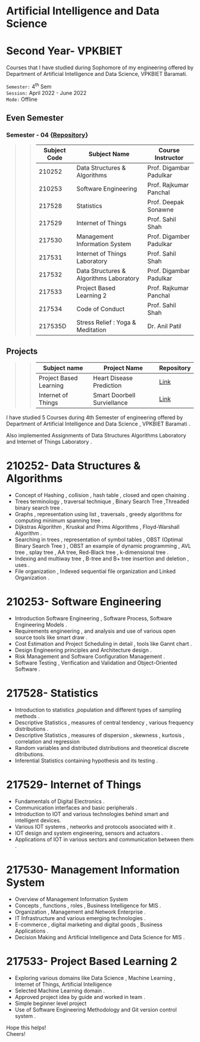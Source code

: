 # Artificial Intelligence and Data Science
# Second Year- VPKBIET  
 
  
Courses that I have studied during Sophomore of my engineering offered by Department of Artificial Intelligence and Data Science, VPKBIET Baramati.  



`Semester:` 4<sup>th</sup> Sem  
`Session:` April 2022 - June 2022   
`Mode:` Offline 

## Even Semester



### Semester - 04   {[Repository](https://github.com/yashraj9011/AIDS-Second-Year.git)}
>> Subject Code | Subject Name | Course Instructor
>> --- | --- | ---
>> 210252| Data Structures & Algorithms |  Prof. Digambar Padulkar 
>> 210253 | Software Engineering | Prof. Rajkumar Panchal
>> 217528 | Statistics | Prof. Deepak Sonawne
>> 217529 | Internet of Things |  Prof. Sahil Shah
>> 217530 | Management Information System | Prof. Digamber Padulkar
>> 217531 | Internet of Things Laboratory |  Prof. Sahil Shah
>> 217532 | Data Structures & Algorithms Laboratory |  Prof. Digambar Padulkar 
>> 217533 | Project Based Learning 2 | Prof. Rajkumar Panchal
>> 217534 | Code of Conduct | Prof. Sahil Shah
>> 217535D| Stress Relief : Yoga & Meditation | Dr. Anil Patil



## Projects
>>  Subject name | Project Name | Repository
>>  --- | --- | ---
>>  Project Based Learning | Heart Disease Prediction | [Link](https://github.com/yashraj9011/PBL-Activity.git)
>>  Internet of Things | Smart Doorbell Surviellance | [Link](https://github.com/yashraj9011/AIDS-Second-Year.git)



  
 


  
I have studied 5 Courses during 4th Semester of engineering offered by Department of Artificial Intelligence and Data Science , VPKBIET Baramati .

Also implemented Assignments of Data Structures Algorithms Laboratory and Internet of Things Laboratory .
# 210252- Data Structures & Algorithms

-  Concept of Hashing , collision , hash table , closed and open chaining .
-  Trees terminology , traversal technique , Binary Search Tree ,Threaded binary search tree .   
-  Graphs , representation using list , traversals  , greedy algorithms for computing minimum spanning tree . 
-  Dijkstras Algorithm , Kruskal and Prims Algorithms , Floyd-Warshall Algorithm .
-  Searching in trees , representation of symbol tables , OBST (Optimal Binary Search Tree ) , OBST an example of dynamic programming , AVL tree , splay tree , AA tree,  Red-Black tree , k-dimensional tree .
-  Indexing and multiway tree , B-tree and B+ tree insertion and deletion , uses .
-  File organization , Indexed sequential file organization and Linked Organization .

# 210253-  Software Engineering 
-  Introduction   Software Engineering , Software Process, Software Engineering Models .
-  Requirements engineering , and analysis and use of various open source tools like smart draw .
-  Cost Estimation and Project Scheduling in detail , tools like Gannt chart .
-  Design Engineering principles and Architecture design .
-  Risk Management and Software Configuration Management .
-  Software Testing ,  Verification and Validation and Object-Oriented Software .

#  217528- Statistics
- Introduction to statistics ,population and different types of sampling methods .
- Descriptive Statistics , measures of central tendency , various frequency distributions  .
- Descriptive Statistics , measures of dispersion , skewness , kurtosis , correlation and regression
- Random variables and distributed distributions and theoretical discrete ditributions.
- Inferential Statistics containing hypothesis and its testing .
  
      

#  217529- Internet of Things
- Fundamentals of Digital Electronics .
- Communication interfaces and basic peripherals . 
- Introduction to IOT and various technologies behind smart and intelligent devices.
- Various IOT systems , networks and protocols asoociated with it . 
- IOT design and system engineering, sensors and actuators .
- Applications of IOT in various sectors and communication between them .

# 217530- Management Information System 
- Overview of Management Information System 
- Concepts , functions , roles , Business Intelligence for MIS .
- Organization , Management and Network Enterprise .
- IT Infrastructure and various emerging technologies .
- E-commerce , digital marketing and digital goods , Business Applications .
- Decision Making and Artificial Intelligence and Data Science for MIS .
  

# 217533- Project Based Learning 2
-  Exploring various domains like Data Science , Machine Learning , Internet of Things, Artificial Intelligence
-  Selected Machine Learning domain .
-  Approved project idea by guide  and worked in team .
-  Simple beginner level project
-  Use of Software Engineering Methodology and Git version control system .


Hope this helps!  
Cheers!  


